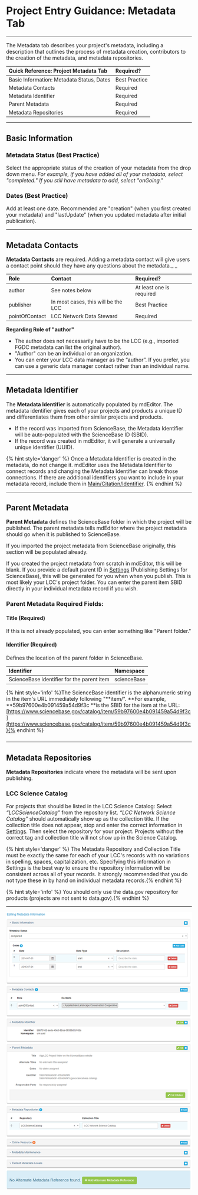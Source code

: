 # Project Entry Guidance: Metadata Tab

---

The Metadata tab describes your project's metadata, including a description that outlines the process of metadata creation, contributors to the creation of the metadata, and metadata repositories.

| Quick Reference: Project Metadata Tab | Required? |
| :--- |:--- |
| Basic Information: Metadata Status, Dates |Best Practice|
| Metadata Contacts |Required |
| Metadata Identifier |Required |
| Parent Metadata |Required |
| Metadata Repositories |Required |

---

## Basic Information

### Metadata Status \(Best Practice\)

Select the appropriate status of the creation of your metadata from the drop down menu. _For example, if you have added all of your metadata, select "completed." If you still have metadata to add, select "onGoing."_

### Dates \(Best Practice\)

Add at least one date. Recommended are "creation" \(when you first created your metadata\) and "lastUpdate" \(when you updated metadata after initial publication\).

---

## Metadata Contacts

**Metadata Contacts** are required. Adding a metadata contact will give users a contact point should they have any questions about the metadata._ _

| Role | Contact | Required? | 
| :--- | :--- |:--- |
| author | See notes below |At least one is required  |
| publisher | In most cases, this will be the LCC | Best Practice |
| pointOfContact | LCC Network Data Steward | Required |


**Regarding Role of "author"**
* The author does not necessarily have to be the LCC \(e.g., imported FGDC metadata can list the original author\).
* "Author" can be an individual or an organization.
* You can enter your LCC data manager as the “author”. If you prefer, you can use a generic data manager contact rather than an individual name.



---

## Metadata Identifier

The **Metadata Identifier** is automatically populated by mdEditor. The metadata identifier gives each of your projects and products a unique ID and differentiates them from other similar projects and products.

* If the record was imported from ScienceBase, the Metadata Identifier will be auto-populated with the ScienceBase ID \(SBID\).
* If the record was created in mdEditor, it will generate a universally unique identifier \(UUID\).

{% hint style='danger' %} Once a Metadata Identifier is created in the metadata, do not change it. mdEditor uses the Metadata Identifier to connect records and changing the Metadata Identifier can break those connections. If there are additional identifiers you want to include in your metadata record, include them in [Main/Citation/Identifier](/record/main/record-main-copy.md#identifier). {% endhint %}

---

## Parent Metadata 

**Parent Metadata** defines the ScienceBase folder in which the project will be published. The parent metadata tells mdEditor where the project metadata should go when it is published to ScienceBase.

If you imported the project metadata from ScienceBase originally, this section will be populated already.

If you created the project metadata from scratch in mdEditor, this will be blank. If you provide a default parent ID in [Settings](/settings.md#publishing-settings) (Publishing Settings for ScienceBase), this will be generated for you when when you publish. This is most likely your LCC's project folder. You can enter the parent item SBID directly in your individual metadata record if you wish. 

### Parent Metadata Required Fields:

#### Title \(Required\)

If this is not already populated, you can enter something like "Parent folder."

#### Identifier \(Required\)

Defines the location of the parent folder in ScienceBase.

| Identifier | Namespace |
| :--- | :--- |
| ScienceBase identifier for the parent item | scienceBase |

{% hint style='info' %}The ScienceBase identifier is the alphanumeric string in the item's URL immediately following "**item/". **For example, **59b97600e4b091459a54d9f3c **is the SBID for the item at the URL: [https://www.sciencebase.gov/catalog/item/59b97600e4b091459a54d9f3c](https://www.sciencebase.gov/catalog/item/59b97600e4b091459a54d9f3c){% endhint %}

##### 

---

## Metadata Repositories

**Metadata Repositories** indicate where the metadata will be sent upon publishing.

### LCC Science Catalog

For projects that should be listed in the LCC Science Catalog: Select _“LCCScienceCatalog”_ from the repository list. _“LCC Network Science Catalog”_ should automatically show up as the collection title. If the collection title does not appear, stop and enter the correct information in [Settings](/settings.md). Then select the repository for your project. Projects without the correct tag and collection title will not show up in the Science Catalog.

{% hint style='danger' %} The Metadata Repository and Collection Title must be exactly the same for each of your LCC's records with no variations in spelling, spaces, capitalization, etc. Specifying this information in Settings is the best way to ensure the repository information will be consistent across all of your records. It strongly recommended that you do not type these in by hand on individual metadata records.{% endhint %}


{% hint style='info' %} You should only use the data.gov repository for products (projects are not sent to data.gov).{% endhint %}

---

![](/assets/metadata_window.png)




